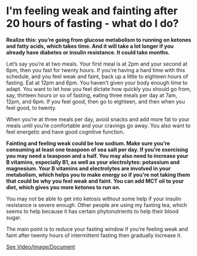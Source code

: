 # I'm feeling weak and fainting after 20 hours of fasting - what do I do?

**Realize this: you’re going from glucose metabolism to running on ketones and fatty acids, which takes time. And it will take a lot longer if you already have diabetes or insulin resistance. It could take months.**

Let’s say you’re at two meals. Your first meal is at 2pm and your second at 6pm, then you fast for twenty hours. If you’re having a hard time with this schedule, and you feel weak and faint, back up a little to eighteen hours of fasting. Eat at 12pm and 6pm. You haven’t given your body enough time to adapt. You want to let how you feel dictate how quickly you should go from, say, thirteen hours or so of fasting, eating three meals per day at 7am, 12pm, and 6pm. If you feel good, then go to eighteen, and then when you feel good, to twenty.

When you’re at three meals per day, avoid snacks and add more fat to your meals until you’re comfortable and your cravings go away. You also want to feel energetic and have good cognitive function.

**Fainting and feeling weak could be low sodium. Make sure you’re consuming at least one teaspoon of sea salt per day. If you’re exercising you may need a teaspoon and a half. You may also need to increase your B vitamins, especially B1, as well as your electrolytes: potassium and magnesium. Your B vitamins and electrolytes are involved in your metabolism, which helps you to make energy so if you're not taking them that could be why you feel weak and faint. You can add MCT oil to your diet, which gives you more ketones to run on.**

You may not be able to get into ketosis without some help if your insulin resistance is severe enough. Other people are using my fasting tea, which seems to help because it has certain phytonutrients to help their blood sugar.

The main point is to reduce your fasting window if you’re feeling weak and faint after twenty hours of intermittent fasting then gradually increase it.

 [See Video/Image/Document](https://hls-player.drberg.com/asset?path=migrated-assets/feeling-weak-and-faint-after-20-hours-of-intermittent-fasting-do-this-drberg)